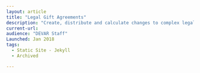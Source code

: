 ```yaml
---
layout: article
title: "Legal Gift Agreements"
description: "Create, distribute and calculate changes to complex legal documents covering the receipt of large donations to UC Davis."
current-url: 
audience: "DEVAR Staff"
Launched: Jan 2018
tags: 
  - Static Site - Jekyll
  - Archived

---
```


